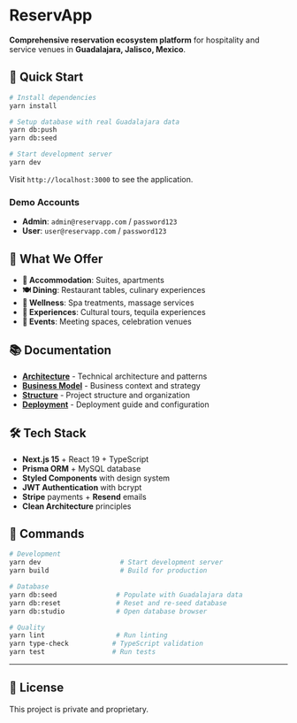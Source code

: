 # ReservApp

**Comprehensive reservation ecosystem platform** for hospitality and service venues in **Guadalajara, Jalisco, Mexico**.

## 🚀 Quick Start

```bash
# Install dependencies
yarn install

# Setup database with real Guadalajara data
yarn db:push
yarn db:seed

# Start development server
yarn dev
```

Visit `http://localhost:3000` to see the application.

### Demo Accounts
- **Admin**: `admin@reservapp.com` / `password123`
- **User**: `user@reservapp.com` / `password123`

## 🌮 What We Offer

- **🏨 Accommodation**: Suites, apartments
- **🍽️ Dining**: Restaurant tables, culinary experiences  
- **💆 Wellness**: Spa treatments, massage services
- **🎯 Experiences**: Cultural tours, tequila experiences
- **🎉 Events**: Meeting spaces, celebration venues

## 📚 Documentation

- **[Architecture](docs/ARCHITECTURE.md)** - Technical architecture and patterns
- **[Business Model](docs/BUSINESS_MODEL.md)** - Business context and strategy
- **[Structure](docs/STRUCTURE.md)** - Project structure and organization
- **[Deployment](docs/DEPLOYMENT.md)** - Deployment guide and configuration

## 🛠️ Tech Stack

- **Next.js 15** + React 19 + TypeScript
- **Prisma ORM** + MySQL database
- **Styled Components** with design system
- **JWT Authentication** with bcrypt
- **Stripe** payments + **Resend** emails
- **Clean Architecture** principles

## 📝 Commands

```bash
# Development
yarn dev                    # Start development server
yarn build                  # Build for production

# Database  
yarn db:seed               # Populate with Guadalajara data
yarn db:reset              # Reset and re-seed database
yarn db:studio             # Open database browser

# Quality
yarn lint                  # Run linting
yarn type-check           # TypeScript validation
yarn test                 # Run tests
```

---

## 📄 License

This project is private and proprietary.